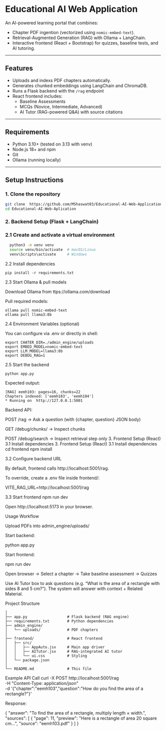 # Educational AI Web Application

An AI-powered learning portal that combines:
- Chapter PDF ingention (vectorized using `nomic-embed-text`).
- Retrieval-Augmented Generation (RAG) with Ollama + LangChain.
- Interactive frontend (React + Bootstrap) for quizzes, baseline tests, and AI tutoring.

---
## Features
- Uploads and indexs PDF chapters automatically.
- Generates chunked embeddings using LangChain and ChromaDB.
- Runs a Flask backend with the `/rag` endpoint
- React frontend includes:
    - Baseline Assessments
    - MCQs (Novice, Intermediate, Advanced)
    - AI Tutor (RAG-powered Q&A) with source citations
---
## Requirements 
- Python 3.10+ (tested on 3.13 with venv)
- Node.js 18+ and npm
- Git
- Ollama (running locally)

---

## Setup Instructions 

### 1. Clone the repository
```bash
git clone  https://github.com/MShaswat03/Educational-AI-Web-Application.git
cd Educational-AI-Web-Aplication
```
### 2. Backend Setup (Flask + LangChain)

### 2.1 Create and activate a virtual environment 
```bash 
  python3 -m venv venv
  source venv/bin/activate  # macOS/Linux
  venv\Scripts\activate     # Windows 
  ```
2.2 Install dependencies
```
pip install -r requirements.txt
```

2.3 Start Ollama & pull models

Download Ollama from ttps://ollama.com/download

Pull required models:
```
ollama pull nomic-embed-text
ollama pull llama3:8b
```

2.4 Environment Variables (optional)

You can configure via .env or directly in shell:
```
export CHATER_DIR=./admin_engine/uploads
export EMBED_MODEL=nomic-embed-text
export LLM_MODEL=llama3:8b
export DEBUG_RAG=1
```
2.5 Start the backend
```
python app.py
```
Expected output:
```
[RAG] eemh103: pages=16, chunks=22
Chapters indexed: ['eemh103', 'eemh104']
* Running on  http://127.0.0.1:5001
```


Backend API:

POST /rag → Ask a question (with {chapter, question} JSON body)

GET /debug/chunks/<chapter> → Inspect chunks

POST /debug/search → Inspect retrieval step only
3. Frontend Setup (React)
3.1 Install dependencies
3. Frontend Setup (React)
3.1 Install dependencies
cd frontend
npm install

3.2 Configure backend URL

By default, frontend calls http://localhost:5001/rag.

To override, create a .env file inside frontend/:

VITE_RAG_URL=http://localhost:5001/rag

3.3 Start frontend
npm run dev


Open http://localhost:5173
 in your browser.

Usage Workflow

Upload PDFs into admin_engine/uploads/

Start backend:

python app.py


Start frontend:

npm run dev


Open browser → Select a chapter → Take baseline assessment → Quizzes

Use AI Tutor box to ask questions (e.g. “What is the area of a rectangle with sides 8 and 5 cm?”).
The system will answer with context + Related Material.

Project Structure
```Educational-AI-Web-Application/
│
├── app.py                  # Flask backend (RAG engine)
├── requirements.txt        # Python dependencies
├── admin_engine/
│   └── uploads/            # PDF chapters
│
├── frontend/               # React frontend
│   ├── src/
│   │   ├── AppAuto.jsx     # Main app driver
│   │   ├── AITutor.jsx     # RAG-integrated AI tutor
│   │   └── ui.css          # Styling
│   └── package.json
│
└── README.md               # This file
```

Example API Call
curl -X POST http://localhost:5001/rag \
  -H "Content-Type: application/json" \
  -d '{"chapter":"eemh103","question":"How do you find the area of a rectangle?"}'


Response:

{
  "answer": "To find the area of a rectangle, multiply length × width.",
  "sources": [
    {
      "page": 11,
      "preview": "Here is a rectangle of area 20 square cm...",
      "source": "eemh103.pdf"
    }
  ]
}

